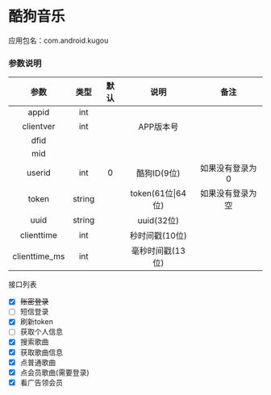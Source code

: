 # 酷狗音乐
应用包名：com.android.kugou

### 参数说明

| 参数 | 类型 | 默认 | 说明 | 备注 |
| :---: | :---: | :---: | :---: | :---: |
| appid | int |
| clientver | int |  | APP版本号 |
| dfid |
| mid |
| userid | int | 0 | 酷狗ID(9位) | 如果没有登录为0 |
| token | string |  | token(61位\|64位) | 如果没有登录为空 |
| uuid | string |  | uuid(32位) |
| clienttime | int |  | 秒时间戳(10位) |
| clienttime_ms | int |  | 毫秒时间戳(13位) |

<summary>接口列表</summary>

- [x] ~~账密登录~~
- [ ] 短信登录
- [x] 刷新token
- [ ] 获取个人信息
- [x] 搜索歌曲
- [x] 获取歌曲信息
- [x] 点普通歌曲
- [x] 点会员歌曲(需要登录)
- [x] 看广告领会员
